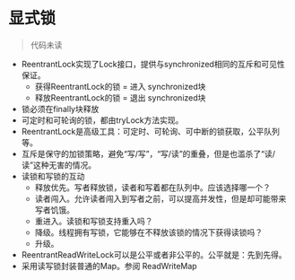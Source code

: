 # 显式锁
> 代码未读
- ReentrantLock实现了Lock接口，提供与synchronized相同的互斥和可见性保证。
  - 获得ReentrantLock的锁 = 进入 synchronized块
  - 释放ReentrantLock的锁 = 退出 synchronized块
- 锁必须在finally块释放
- 可定时和可轮询的锁，都由tryLock方法实现。
- ReentrantLock是高级工具：可定时、可轮询、可中断的锁获取，公平队列等。
- 互斥是保守的加锁策略，避免“写/写”，“写/读”的重叠，但是也滥杀了“读/读”这种无害的情况。
- 读锁和写锁的互动
  - 释放优先。写者释放锁，读者和写着都在队列中。应该选择哪一个？
  - 读者闯入。允许读者闯入到写者之前，可以提高并发性，但是却可能带来写者饥饿。
  - 重进入。读锁和写锁支持重入吗？
  - 降级。线程拥有写锁，它能够在不释放该锁的情况下获得读锁吗？
  - 升级。
- ReentrantReadWriteLock可以是公平或者非公平的。公平就是：先到先得。
- 采用读写锁封装普通的Map。参阅 ReadWriteMap